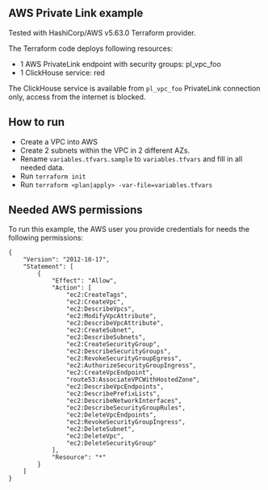 ## AWS Private Link example

Tested with HashiCorp/AWS v5.63.0 Terraform provider.

The Terraform code deploys following resources:
- 1 AWS PrivateLink endpoint with security groups: pl_vpc_foo
- 1 ClickHouse service: red

The ClickHouse service is available from `pl_vpc_foo` PrivateLink connection only, access from the internet is blocked.

## How to run

- Create a VPC into AWS
- Create 2 subnets within the VPC in 2 different AZs.
- Rename `variables.tfvars.sample` to `variables.tfvars` and fill in all needed data.
- Run `terraform init`
- Run `terraform <plan|apply> -var-file=variables.tfvars`

## Needed AWS permissions

To run this example, the AWS user you provide credentials for needs the following permissions:

```
{
    "Version": "2012-10-17",
    "Statement": [
        {
            "Effect": "Allow",
            "Action": [
                "ec2:CreateTags",
                "ec2:CreateVpc",
                "ec2:DescribeVpcs",
                "ec2:ModifyVpcAttribute",
                "ec2:DescribeVpcAttribute",
                "ec2:CreateSubnet",
                "ec2:DescribeSubnets",
                "ec2:CreateSecurityGroup",
                "ec2:DescribeSecurityGroups",
                "ec2:RevokeSecurityGroupEgress",
                "ec2:AuthorizeSecurityGroupIngress",
                "ec2:CreateVpcEndpoint",
                "route53:AssociateVPCWithHostedZone",
                "ec2:DescribeVpcEndpoints",
                "ec2:DescribePrefixLists",
                "ec2:DescribeNetworkInterfaces",
                "ec2:DescribeSecurityGroupRules",
                "ec2:DeleteVpcEndpoints",
                "ec2:RevokeSecurityGroupIngress",
                "ec2:DeleteSubnet",
                "ec2:DeleteVpc",
                "ec2:DeleteSecurityGroup"
            ],
            "Resource": "*"
        }
    ]
}
```
